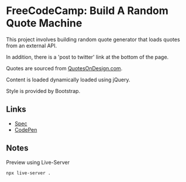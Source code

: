# FreeCodeCamp: Build A Random Quote Machine

This project involves building random quote generator that loads quotes from an external API.

In addition, there is a 'post to twitter' link at the bottom of the page.

Quotes are sourced from [QuotesOnDesign.com][quotesondesign].

Content is loaded dynamically loaded using jQuery.

Style is provided by Bootstrap.

## Links 

- [Spec][spec]
- [CodePen][codepen]

## Notes

Preview using Live-Server

```bash
npx live-server .
```

[spec]: https://www.freecodecamp.org/challenges/build-a-random-quote-machine
[codepen]: https://codepen.io/evanplaice/full/vpZMJY/
[quotesondesign]: https://quotesondesign.com
